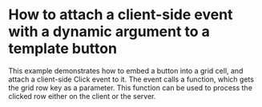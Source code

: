 # How to attach a client-side event with a dynamic argument to a template button


<p>This example demonstrates how to embed a button into a grid cell, and attach a client-side Click event to it. The event calls a function, which gets the grid row key as a parameter. This function can be used to process the clicked row either on the client or the server.</p>

<br/>


